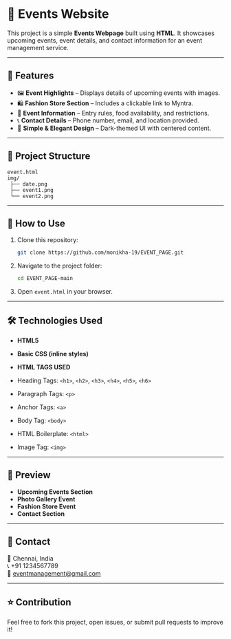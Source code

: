  # 🎉 Events Website

This project is a simple **Events Webpage** built using **HTML**. It showcases upcoming events, event details, and contact information for an event management service.  

---

## 📌 Features
- 🖼️ **Event Highlights** – Displays details of upcoming events with images.  
- 🛍️ **Fashion Store Section** – Includes a clickable link to Myntra.  
- 📅 **Event Information** – Entry rules, food availability, and restrictions.  
- 📞 **Contact Details** – Phone number, email, and location provided.  
- 🎨 **Simple & Elegant Design** – Dark-themed UI with centered content.  

---

## 📂 Project Structure
```
event.html
img/
 ├── date.png
 ├── event1.png
 └── event2.png
```

---

## 🚀 How to Use
1. Clone this repository:  
   ```bash
   git clone https://github.com/monikha-19/EVENT_PAGE.git
   ```
2. Navigate to the project folder:  
   ```bash
   cd EVENT_PAGE-main
   ```
3. Open `event.html` in your browser.

---

## 🛠️ Technologies Used
- **HTML5**
- **Basic CSS (inline styles)**

- **HTML TAGS USED**
- Heading Tags: `<h1>`, `<h2>`, `<h3>`, `<h4>`, `<h5>`, `<h6>`
- Paragraph Tags: `<p>`
- Anchor Tags: `<a>`
- Body Tag: `<body>`
- HTML Boilerplate: `<html>`
- Image Tag: `<img>`

---

## 📸 Preview
- **Upcoming Events Section**
- **Photo Gallery Event**
- **Fashion Store Event**
- **Contact Section**

---

## 📧 Contact
📍 Chennai, India  
📞 +91 1234567789  
📩 eventmanagement@gmail.com  

---

## ⭐ Contribution
Feel free to fork this project, open issues, or submit pull requests to improve it!  


